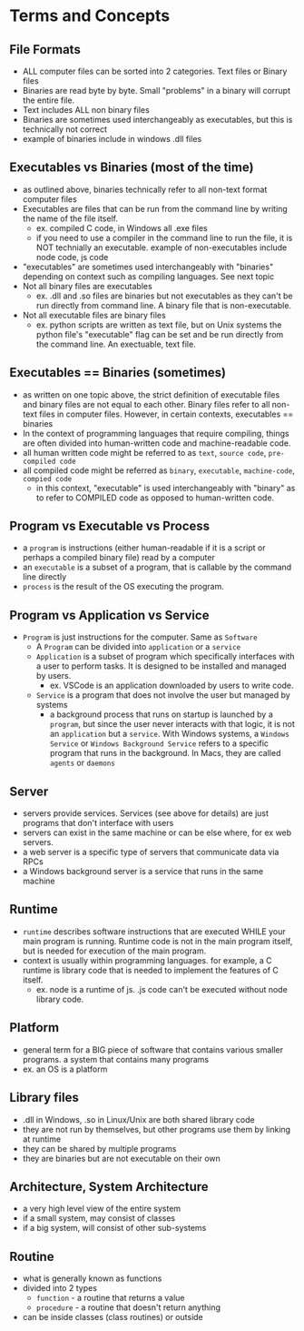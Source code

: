 # Terms and Concepts

## File Formats

- ALL computer files can be sorted into 2 categories. Text files or Binary files
- Binaries are read byte by byte. Small "problems" in a binary will corrupt the entire file.
- Text includes ALL non binary files
- Binaries are sometimes used interchangeably as executables, but this is technically not correct
- example of binaries include in windows .dll files

## Executables vs Binaries (most of the time)

- as outlined above, binaries technically refer to all non-text format computer files
- Executables are files that can be run from the command line by writing the name of the file itself.
  - ex. compiled C code, in Windows all .exe files
  - if you need to use a compiler in the command line to run the file, it is NOT technially an executable. example of non-executables include node code, js code
- "executables" are sometimes used interchangeably with "binaries" depending on context such as compiling languages. See next topic
- Not all binary files are executables
  - ex. .dll and .so files are binaries but not executables as they can't be run directly from command line. A binary file that is non-executable.
- Not all executable files are binary files
  - ex. python scripts are written as text file, but on Unix systems the python file's "executable" flag can be set and be run directly from the command line. An exectuable, text file.

## Executables == Binaries (sometimes)

- as written on one topic above, the strict definition of executable files and binary files are not equal to each other. Binary files refer to all non-text files in computer files. However, in certain contexts, executables == binaries
- In the context of programming languages that require compiling, things are often divided into human-written code and machine-readable code.
- all human written code might be referred to as `text`, `source code`, `pre-compiled code`
- all compiled code might be referred as `binary`, `executable`, `machine-code`, `compied code`
  - in this context, "executable" is used interchangeably with "binary" as to refer to COMPILED code as opposed to human-written code.

## Program vs Executable vs Process

- a `program` is instructions (either human-readable if it is a script or perhaps a compiled binary file) read by a computer
- an `executable` is a subset of a program, that is callable by the command line directly
- `process` is the result of the OS executing the program.

## Program vs Application vs Service

- `Program` is just instructions for the computer. Same as `Software`
  - A `Program` can be divided into `application` or a `service`
  - `Application` is a subset of program which specifically interfaces with a user to perform tasks. It is designed to be installed and managed by users.
    - ex. VSCode is an application downloaded by users to write code.
  - `Service` is a program that does not involve the user but managed by systems
    - a background process that runs on startup is launched by a `program`, but since the user never interacts with that logic, it is not an `application` but a `service`. With Windows systems, a `Windows Service` or `Windows Background Service` refers to a specific program that runs in the background. In Macs, they are called `agents` or `daemons`

## Server

- servers provide services. Services (see above for details) are just programs that don't interface with users
- servers can exist in the same machine or can be else where, for ex web servers.
- a web server is a specific type of servers that communicate data via RPCs
- a Windows background server is a service that runs in the same machine

## Runtime

- `runtime` describes software instructions that are executed WHILE your main program is running. Runtime code is not in the main program itself, but is needed for execution of the main program.
- context is usually within programming languages. for example, a C runtime is library code that is needed to implement the features of C itself.
  - ex. node is a runtime of js. .js code can't be executed without node library code.

## Platform

- general term for a BIG piece of software that contains various smaller programs. a system that contains many programs
- ex. an OS is a platform

## Library files

- .dll in Windows, .so in Linux/Unix are both shared library code
- they are not run by themselves, but other programs use them by linking at runtime
- they can be shared by multiple programs
- they are binaries but are not executable on their own

## Architecture, System Architecture

- a very high level view of the entire system
- if a small system, may consist of classes
- if a big system, will consist of other sub-systems

## Routine

- what is generally known as functions
- divided into 2 types
  - `function` - a routine that returns a value
  - `procedure` - a routine that doesn't return anything
- can be inside classes (class routines) or outside
